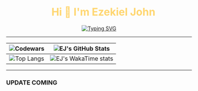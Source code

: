 <div id="user-content-toc">
    <ul align="center" style="list-style: none;">
        <summary style="color: #FFD670;">
            <h1>Hi 👋 I'm Ezekiel John</h1>
        </summary>
    </ul>
</div>

<p align="center">
    <a href="https://git.io/typing-svg">
        <img
            src="https://readme-typing-svg.demolab.com?font=JetBrains+Mono&size=26&pause=1000&color=FFD670&repeat=false&width=920&height=72&lines=Computer+Science+Student+|+Software+Engineer+%7C+UI+Designer"
            alt="Typing SVG" />
    </a>
</p>

---

|                        ![Codewars](https://github.r2v.ch/codewars?user=alvarezekiel19&top_languages=true)                         | ![EJ's GitHub Stats](https://github-readme-stats.vercel.app/api?username=alvarezekiel19&theme=one_dark_pro&show_icons=true) |
| :-------------------------------------------------------------------------------------------------------------------------------: | :-------------------------------------------------------------------------------------------------------------------------: |
| ![Top Langs](https://github-readme-stats.vercel.app/api/top-langs/?username=alvarezekiel19&theme=one_dark_pro&hide_progress=true) |            ![EJ's WakaTime stats](https://github-readme-stats.vercel.app/api/wakatime?username=LuckyPotato9912)             |

---

### UPDATE COMING
